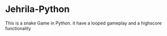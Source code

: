 # Jehrila-Python
This is a snake Game in Python. it have a looped gameplay and a highscore functionality

